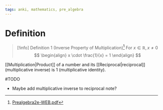 ```yaml
---
tags: anki, mathematics, pre_algebra
---
```


# Definition

> [!info] Definition 1 (Inverse Property of Multiplication)[^1]
> For $x \in \mathbb{R}, x \neq 0$
> $$
> \begin{align}
> x \cdot \frac{1}{x} = 1
> \end{align}
> $$

[[Multiplication|Product]] of a number and its [[Reciprocal|reciprocal]] (multiplicative inverse) is $1$ (multiplicative identity).


#TODO 

- Maybe add multiplicative inverse to reciprocal note?

[^1]: [Prealgebra2e-WEB.pdf](zotero://open-pdf/library/items/W4QW2QZI?page=637)